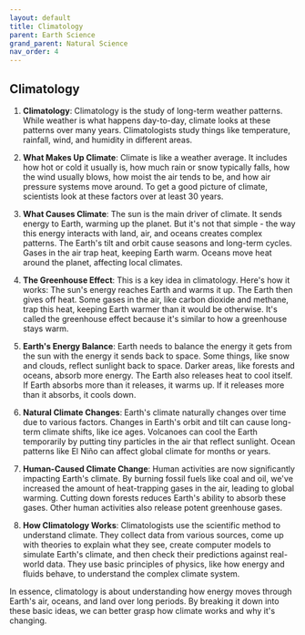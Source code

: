 ```yaml
---
layout: default
title: Climatology
parent: Earth Science
grand_parent: Natural Science
nav_order: 4
---
```


## Climatology

1. **Climatology**: Climatology is the study of long-term weather patterns. While weather is what happens day-to-day, climate looks at these patterns over many years. Climatologists study things like temperature, rainfall, wind, and humidity in different areas.

2. **What Makes Up Climate**: Climate is like a weather average. It includes how hot or cold it usually is, how much rain or snow typically falls, how the wind usually blows, how moist the air tends to be, and how air pressure systems move around. To get a good picture of climate, scientists look at these factors over at least 30 years.

3. **What Causes Climate**: The sun is the main driver of climate. It sends energy to Earth, warming up the planet. But it's not that simple - the way this energy interacts with land, air, and oceans creates complex patterns. The Earth's tilt and orbit cause seasons and long-term cycles. Gases in the air trap heat, keeping Earth warm. Oceans move heat around the planet, affecting local climates.

4. **The Greenhouse Effect**: This is a key idea in climatology. Here's how it works: The sun's energy reaches Earth and warms it up. The Earth then gives off heat. Some gases in the air, like carbon dioxide and methane, trap this heat, keeping Earth warmer than it would be otherwise. It's called the greenhouse effect because it's similar to how a greenhouse stays warm.

5. **Earth's Energy Balance**: Earth needs to balance the energy it gets from the sun with the energy it sends back to space. Some things, like snow and clouds, reflect sunlight back to space. Darker areas, like forests and oceans, absorb more energy. The Earth also releases heat to cool itself. If Earth absorbs more than it releases, it warms up. If it releases more than it absorbs, it cools down.

6. **Natural Climate Changes**: Earth's climate naturally changes over time due to various factors. Changes in Earth's orbit and tilt can cause long-term climate shifts, like ice ages. Volcanoes can cool the Earth temporarily by putting tiny particles in the air that reflect sunlight. Ocean patterns like El Niño can affect global climate for months or years.

7. **Human-Caused Climate Change**: Human activities are now significantly impacting Earth's climate. By burning fossil fuels like coal and oil, we've increased the amount of heat-trapping gases in the air, leading to global warming. Cutting down forests reduces Earth's ability to absorb these gases. Other human activities also release potent greenhouse gases.

8. **How Climatology Works**: Climatologists use the scientific method to understand climate. They collect data from various sources, come up with theories to explain what they see, create computer models to simulate Earth's climate, and then check their predictions against real-world data. They use basic principles of physics, like how energy and fluids behave, to understand the complex climate system.

In essence, climatology is about understanding how energy moves through Earth's air, oceans, and land over long periods. By breaking it down into these basic ideas, we can better grasp how climate works and why it's changing.
